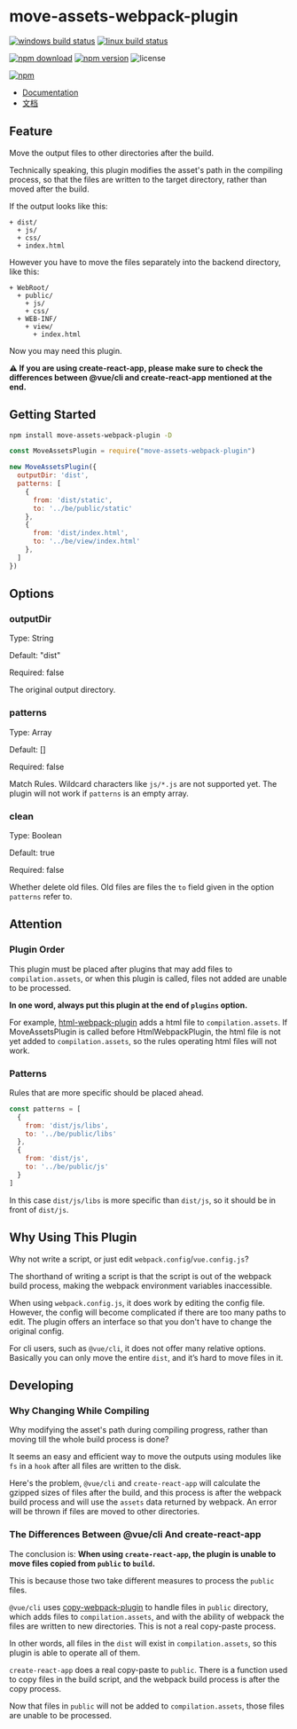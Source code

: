 # move-assets-webpack-plugin

[![windows build status](https://github.com/harrisoff/move-assets-webpack-plugin/workflows/windows%20build/badge.svg)](https://github.com/harrisoff/move-assets-webpack-plugin/actions?query=workflow%3A%22windows+build%22)
[![linux build status](https://github.com/harrisoff/move-assets-webpack-plugin/workflows/linux%20build/badge.svg)](https://github.com/harrisoff/move-assets-webpack-plugin/actions?query=workflow%3A%22linux+build%22)

[![npm download](https://img.shields.io/npm/dt/move-assets-webpack-plugin.svg)](https://www.npmjs.com/package/move-assets-webpack-plugin)
[![npm version](https://badge.fury.io/js/move-assets-webpack-plugin.svg)](https://www.npmjs.com/package/move-assets-webpack-plugin)
![license](https://img.shields.io/npm/l/move-assets-webpack-plugin.svg?sanitize=true)

[![npm](https://nodei.co/npm/move-assets-webpack-plugin.png?compact=true)](https://www.npmjs.com/package/move-assets-webpack-plugin)

- [Documentation](https://github.com/harrisoff/move-assets-webpack-plugin/blob/master/README.md)
- [文档](https://github.com/harrisoff/move-assets-webpack-plugin/blob/master/README.zh-CN.md)

## Feature

Move the output files to other directories after the build.

Technically speaking, this plugin modifies the asset's path in the compiling process, so that the files are written to the target directory, rather than moved after the build.

If the output looks like this:

```
+ dist/
  + js/
  + css/
  + index.html
```

However you have to move the files separately into the backend directory, like this:

```
+ WebRoot/
  + public/
    + js/
    + css/
  + WEB-INF/
    + view/
      + index.html
```

Now you may need this plugin.

**⚠️ If you are using create-react-app, please make sure to check the differences between @vue/cli and create-react-app mentioned at the end.**

## Getting Started

```bash
npm install move-assets-webpack-plugin -D
```

```js
const MoveAssetsPlugin = require("move-assets-webpack-plugin")

new MoveAssetsPlugin({
  outputDir: 'dist',
  patterns: [
    {
      from: 'dist/static',
      to: '../be/public/static'
    },
    {
      from: 'dist/index.html',
      to: '../be/view/index.html'
    },
  ]
})
```

## Options

### outputDir

Type: String

Default: "dist"

Required: false

The original output directory.

### patterns

Type: Array

Default: []

Required: false

Match Rules. Wildcard characters like `js/*.js` are not supported yet. The plugin will not work if `patterns` is an empty array.

### clean

Type: Boolean

Default: true

Required: false

Whether delete old files. Old files are files the `to` field given in the option `patterns` refer to.

## Attention

### Plugin Order

This plugin must be placed after plugins that may add files to `compilation.assets`, or when this plugin is called, files not added are unable to be processed.

**In one word, always put this plugin at the end of `plugins` option.**

For example, [html-webpack-plugin](https://github.com/jantimon/html-webpack-plugin) adds a html file to `compilation.assets`. If MoveAssetsPlugin is called before HtmlWebpackPlugin, the html file is not yet added to `compilation.assets`, so the rules operating html files will not work.

### Patterns

Rules that are more specific should be placed ahead.

```js
const patterns = [
  {
    from: 'dist/js/libs',
    to: '../be/public/libs'
  },
  {
    from: 'dist/js',
    to: '../be/public/js'
  }
]
```

In this case `dist/js/libs` is more specific than `dist/js`, so it should be in front of `dist/js`.

## Why Using This Plugin

Why not write a script, or just edit `webpack.config`/`vue.config.js`?

The shorthand of writing a script is that the script is out of the webpack build process, making the webpack environment variables inaccessible.

When using `webpack.config.js`, it does work by editing the config file. However, the config will become complicated if there are too many paths to edit. The plugin offers an interface so that you don't have to change the original config.

For cli users, such as `@vue/cli`, it does not offer many relative options. Basically you can only move the entire `dist`, and it’s hard to move files in it.

## Developing

### Why Changing While Compiling

Why modifying the asset's path during compiling progress, rather than moving till the whole build process is done?

It seems an easy and efficient way to move the outputs using modules like `fs` in a `hook` after all files are written to the disk.

Here's the problem, `@vue/cli` and `create-react-app` will calculate the gzipped sizes of files after the build, and this process is after the webpack build process and will use the `assets` data returned by webpack. An error will be thrown if files are moved to other directories.

### The Differences Between @vue/cli And create-react-app

The conclusion is: **When using `create-react-app`, the plugin is unable to move files copied from `public` to `build`.**

This is because those two take different measures to process the `public` files.

`@vue/cli` uses [copy-webpack-plugin](https://github.com/webpack-contrib/copy-webpack-plugin) to handle files in `public` directory, which adds files to `compilation.assets`, and with the ability of webpack the files are written to new directories. This is not a real copy-paste process.

In other words, all files in the `dist` will exist in `compilation.assets`, so this plugin is able to operate all of them.

`create-react-app` does a real copy-paste to `public`. There is a function used to copy files in the build script, and the webpack build process is after the copy process.

Now that files in `public` will not be added to `compilation.assets`, those files are unable to be processed.

